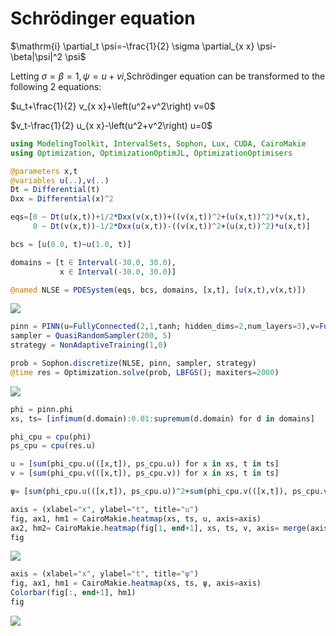 # Schrödinger equation

$\mathrm{i} \partial_t \psi=-\frac{1}{2} \sigma \partial_{x x} \psi-\beta|\psi|^2 \psi$

Letting $\sigma=\beta=1, \psi=u+v i$,Schrödinger equation can be transformed to the following 2 equations:

$u_t+\frac{1}{2} v_{x x}+\left(u^2+v^2\right) v=0$

$v_t-\frac{1}{2} u_{x x}-\left(u^2+v^2\right) u=0$



```julia
using ModelingToolkit, IntervalSets, Sophon, Lux, CUDA, CairoMakie
using Optimization, OptimizationOptimJL, OptimizationOptimisers

@parameters x,t
@variables u(..),v(..)
Dt = Differential(t)
Dxx = Differential(x)^2

eqs=[0 ~ Dt(u(x,t))+1/2*Dxx(v(x,t))+((v(x,t))^2+(u(x,t))^2)*v(x,t),
     0 ~ Dt(v(x,t))-1/2*Dxx(u(x,t))-((v(x,t))^2+(u(x,t))^2)*u(x,t)]

bcs = [u(0.0, t)~u(1.0, t)]

domains = [t ∈ Interval(-30.0, 30.0),
           x ∈ Interval(-30.0, 30.0)]

@named NLSE = PDESystem(eqs, bcs, domains, [x,t], [u(x,t),v(x,t)])
```
![](https://upload-images.jianshu.io/upload_images/17163699-6bd09219eae35ebf.png?imageMogr2/auto-orient/strip%7CimageView2/2/w/1240)


```julia
pinn = PINN(u=FullyConnected(2,1,tanh; hidden_dims=2,num_layers=3),v=FullyConnected(2,1,tanh; hidden_dims=2,num_layers=3))
sampler = QuasiRandomSampler(200, 5)
strategy = NonAdaptiveTraining(1,0)

prob = Sophon.discretize(NLSE, pinn, sampler, strategy)
@time res = Optimization.solve(prob, LBFGS(); maxiters=2000)
```
![](https://upload-images.jianshu.io/upload_images/17163699-a4e6aa78b84f7de7.png?imageMogr2/auto-orient/strip%7CimageView2/2/w/1240)


```julia
phi = pinn.phi
xs, ts= [infimum(d.domain):0.01:supremum(d.domain) for d in domains]

phi_cpu = cpu(phi)
ps_cpu = cpu(res.u)

u = [sum(phi_cpu.u(([x,t]), ps_cpu.u)) for x in xs, t in ts]
v = [sum(phi_cpu.v(([x,t]), ps_cpu.v)) for x in xs, t in ts]

ψ= [sum(phi_cpu.u(([x,t]), ps_cpu.u))^2+sum(phi_cpu.v(([x,t]), ps_cpu.v))^2 for x in xs, t in ts]

axis = (xlabel="x", ylabel="t", title="u")
fig, ax1, hm1 = CairoMakie.heatmap(xs, ts, u, axis=axis)
ax2, hm2= CairoMakie.heatmap(fig[1, end+1], xs, ts, v, axis= merge(axis, (;title = "v")))
fig
```
![](https://upload-images.jianshu.io/upload_images/17163699-8f3dd890bf850a8e.png?imageMogr2/auto-orient/strip%7CimageView2/2/w/1240)

```julia
axis = (xlabel="x", ylabel="t", title="ψ")
fig, ax1, hm1 = CairoMakie.heatmap(xs, ts, ψ, axis=axis)
Colorbar(fig[:, end+1], hm1)
fig
```
![](https://upload-images.jianshu.io/upload_images/17163699-f3b6c02988a6abd0.png?imageMogr2/auto-orient/strip%7CimageView2/2/w/1240)
